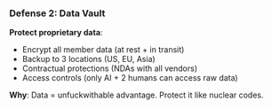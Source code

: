 ### Defense 2: **Data Vault**

**Protect proprietary data**:

- Encrypt all member data (at rest + in transit)
- Backup to 3 locations (US, EU, Asia)
- Contractual protections (NDAs with all vendors)
- Access controls (only AI + 2 humans can access raw data)

**Why**: Data = unfuckwithable advantage. Protect it like nuclear codes.
